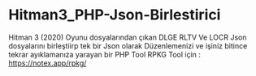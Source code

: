 # Hitman3_PHP-Json-Birlestirici
Hitman 3 (2020) Oyunu dosyalarından çıkan DLGE RLTV Ve LOCR  Json dosyalarını birleştiirp tek bir  Json olarak  Düzenlemenizi ve işiniz bitince tekrar ayıklamanıza yarayan bir PHP Tool 
RPKG Tool için : https://notex.app/rpkg/
